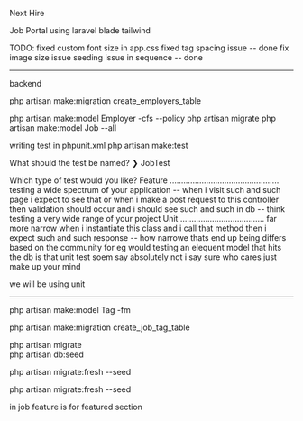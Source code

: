 Next Hire 

Job Portal using laravel blade tailwind 



TODO:
fixed custom font size in app.css
fixed tag spacing issue -- done
fix image size issue 
seeding issue in sequence -- done

----------

backend 

php artisan make:migration create_employers_table

php artisan make:model Employer -cfs --policy
php artisan migrate
php artisan make:model Job --all  

writing test in phpunit.xml 
php artisan make:test

  What should the test be named?
❯ JobTest


  Which type of test would you like?
  Feature ................................................ testing a wide spectrum of your application -- when i visit such and such page i expect to see that or when i make a post request to this controller then validation should occur and i should see such and such in db -- think testing a very wide range of your project 
  Unit ..................................... far more narrow  when i instantiate this class and i call that method then i expect such and such response -- how narrowe thats end up being differs based on the community for eg would testing an elequent model that  hits the db is that unit test soem say absolutely not i say sure who cares just make up your mind 

  we will be using unit

  -------

  php artisan make:model Tag -fm

php artisan make:migration create_job_tag_table

 
php artisan migrate  
php artisan db:seed

php artisan migrate:fresh --seed

php artisan migrate:fresh --seed

in job feature is for featured section